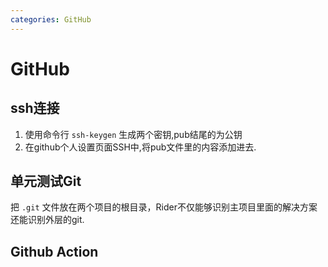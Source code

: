 ```yaml
---
categories: GitHub
---
```


# GitHub



## ssh连接

1.  使用命令行 `ssh-keygen` 生成两个密钥,pub结尾的为公钥
2.  在github个人设置页面SSH中,将pub文件里的内容添加进去.

## 单元测试Git

把 `.git`
文件放在两个项目的根目录，Rider不仅能够识别主项目里面的解决方案还能识别外层的git.

## Github Action
